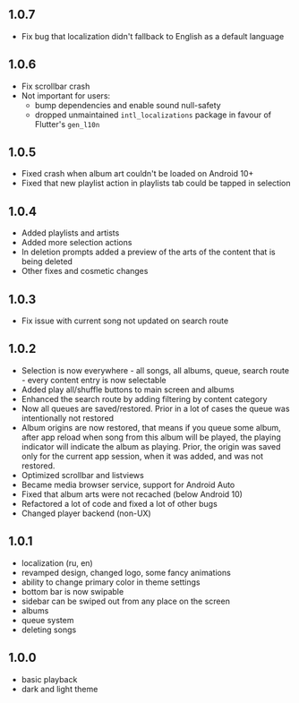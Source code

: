 ## 1.0.7

- Fix bug that localization didn't fallback to English as a default language

## 1.0.6

- Fix scrollbar crash
- Not important for users:
  - bump dependencies and enable sound null-safety
  - dropped unmaintained `intl_localizations` package in favour of Flutter's `gen_l10n`

## 1.0.5

- Fixed crash when album art couldn't be loaded on Android 10+
- Fixed that new playlist action in playlists tab could be tapped in selection

## 1.0.4

- Added playlists and artists
- Added more selection actions
- In deletion prompts added a preview of the arts of the content that is being deleted
- Other fixes and cosmetic changes

## 1.0.3

- Fix issue with current song not updated on search route

## 1.0.2

- Selection is now everywhere - all songs, all albums, queue, search route - every content entry is now selectable
- Added play all/shuffle buttons to main screen and albums
- Enhanced the search route by adding filtering by content category
- Now all queues are saved/restored. Prior in a lot of cases the queue was intentionally not restored
- Album origins are now restored, that means if you queue some album, after app reload when song from
  this album will be played, the playing indicator will indicate the album as playing. Prior, the origin
  was saved only for the current app session, when it was added, and was not restored.
- Optimized scrollbar and listviews
- Became media browser service, support for Android Auto
- Fixed that album arts were not recached (below Android 10)
- Refactored a lot of code and fixed a lot of other bugs
- Changed player backend (non-UX)

## 1.0.1

- localization (ru, en)
- revamped design, changed logo, some fancy animations
- ability to change primary color in theme settings
- bottom bar is now swipable
- sidebar can be swiped out from any place on the screen
- albums
- queue system
- deleting songs

## 1.0.0

- basic playback
- dark and light theme